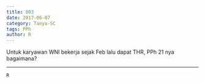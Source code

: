 ```yaml
---
title: 803
date: 2017-06-07
category: Tanya-SC
tags: PPh
author: R
---
```


Untuk karyawan WNI bekerja sejak Feb lalu dapat THR, PPh 21 nya bagaimana?

---



`R`
